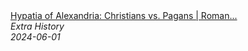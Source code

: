 <!--2024-07-21 00:21:39-->
<div class="yb">
  <a class="nodecor" href="/posts.html?istoriya/hypatia_of_alexandria_christians_vs_pagans_roman_history_part_2_extra_history">
    <img class="preview" data-videoid="RqUy82EeBkE" src="https://i.ytimg.com/vi/RqUy82EeBkE/hqdefault.jpg" align="middle" alt="">
  </a>
  <div class="inlbl text">
    <a class="nodecor" href="/posts.html?istoriya/hypatia_of_alexandria_christians_vs_pagans_roman_history_part_2_extra_history">Hypatia of Alexandria: Christians vs. Pagans | Roman...</a><br>
    <i class="smaller2">Extra History</i><br>
    <i class="smaller3">2024-06-01</i>
  </div>
</div>
